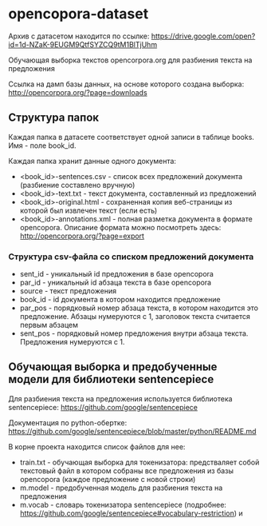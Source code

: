 # opencopora-dataset

Архив с датасетом находится по ссылке: https://drive.google.com/open?id=1d-NZaK-9EUGM9QtfSYZCQ9tM1BlTjUhm

Обучающая выборка текстов opencorpora.org для разбиения текста на предложения

Ссылка на дамп базы данных, на основе которого создана выборка: http://opencorpora.org/?page=downloads

## Структура папок

Каждая папка в датасете соответствует одной записи в таблице books. Имя - поле book_id.

Каждая папка хранит данные одного документа:
* <book_id>-sentences.csv - список всех предложений документа (разбиение составлено вручную)
* <book_id>-text.txt - текст документа, составленный из предложений
* <book_id>-original.html - сохраненная копия веб-страницы из которой был извлечен текст (если есть)
* <book_id>-annotations.xml - полная разметка документа в формате opencopora. Описание формата можно посмотреть здесь: http://opencorpora.org/?page=export

### Структура csv-файла со списком предложений документа

* sent_id - уникальный id предложения в базе opencopora
* par_id - уникальный id абзаца текста в базе opencopora
* source - текст предложения
* book_id - id документа в котором находится предложение
* par_pos - порядковый номер абзаца текста, в котором находится это предложение. Абзацы нумеруются с 1, заголовок текста считается первым абзацем
* sent_pos - порядковый номер предложения внутри абзаца текста. Предложения нумеруются с 1.

## Обучающая выборка и предобученные модели для библиотеки sentencepiece

Для разбиения текста на предложения используется библиотека sentencepiece: https://github.com/google/sentencepiece

Документация по python-обертке: https://github.com/google/sentencepiece/blob/master/python/README.md

В корне проекта находится список файлов для нее:
* train.txt - обучающая выборка для токенизатора: предстваляет собой текстовый файл в котором собраны все предложения из базы opencopora (каждое предложение с новой строки)
* m.model - предобученная модель для разбиения текста на предложения
* m.vocab - словарь токенизатора sentencepiece (подробнее: https://github.com/google/sentencepiece#vocabulary-restriction)  и 
